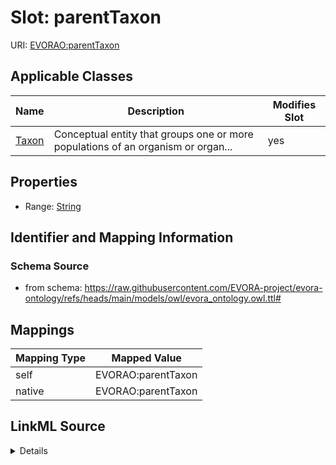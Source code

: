 

# Slot: parentTaxon



URI: [EVORAO:parentTaxon](https://raw.githubusercontent.com/EVORA-project/evora-ontology/refs/heads/main/models/owl/evora_ontology.owl.ttl#parentTaxon)



<!-- no inheritance hierarchy -->





## Applicable Classes

| Name | Description | Modifies Slot |
| --- | --- | --- |
| [Taxon](Taxon.md) | Conceptual entity that groups one or more populations of an organism or organ... |  yes  |







## Properties

* Range: [String](String.md)





## Identifier and Mapping Information







### Schema Source


* from schema: https://raw.githubusercontent.com/EVORA-project/evora-ontology/refs/heads/main/models/owl/evora_ontology.owl.ttl#




## Mappings

| Mapping Type | Mapped Value |
| ---  | ---  |
| self | EVORAO:parentTaxon |
| native | EVORAO:parentTaxon |




## LinkML Source

<details>
```yaml
name: parentTaxon
from_schema: https://raw.githubusercontent.com/EVORA-project/evora-ontology/refs/heads/main/models/owl/evora_ontology.owl.ttl#
rank: 1000
alias: parentTaxon
domain_of:
- Taxon
range: string

```
</details>
